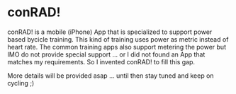 # conRAD!

conRAD! is a mobile (iPhone) App that is specialized to support power based bycicle training. This kind of training uses power as metric instead of heart rate. The common training apps also support metering the power but IMO do not provide special support ... or I did not found an App that matches my requirements. So I invented conRAD! to fill this gap.

More details will be provided asap ... until then stay tuned and keep on cycling ;)
